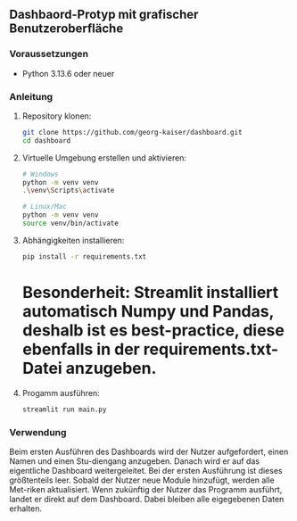 ## Dashbaord-Protyp mit grafischer Benutzeroberfläche

### Voraussetzungen
- Python 3.13.6 oder neuer

### Anleitung
1. Repository klonen:
   ```bash
   git clone https://github.com/georg-kaiser/dashboard.git
   cd dashboard
   ```

2. Virtuelle Umgebung erstellen und aktivieren:
    ```bash
   # Windows
   python -m venv venv
   .\venv\Scripts\activate
   ```
   ```bash
   # Linux/Mac
   python -m venv venv
   source venv/bin/activate
   ```

3. Abhängigkeiten installieren:
   ```bash
   pip install -r requirements.txt
   ```
   # Besonderheit: Streamlit installiert automatisch Numpy und Pandas, deshalb ist es best-practice, diese ebenfalls in der requirements.txt-Datei anzugeben.

4. Progamm ausführen:
   ```bash
   streamlit run main.py
   ```

### Verwendung
Beim ersten Ausführen des Dashboards wird der Nutzer aufgefordert, einen Namen und einen Stu-diengang anzugeben. Danach wird er auf das eigentliche Dashboard weitergeleitet.
Bei der ersten Ausführung ist dieses größtenteils leer. Sobald der Nutzer neue Module hinzufügt, werden alle Met-riken aktualisiert. 
Wenn zukünftig der Nutzer das Programm ausführt, landet er direkt auf dem Dashboard. Dabei bleiben alle eigegebenen Daten erhalten.
